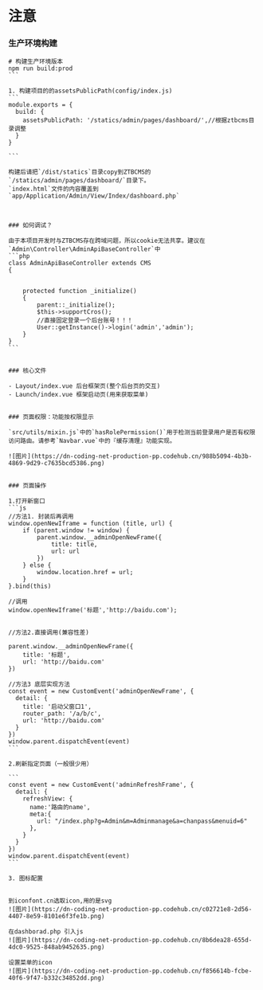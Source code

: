 # 注意

### 生产环境构建

````
# 构建生产环境版本
npm run build:prod
```

1. 构建项目的的assetsPublicPath(config/index.js)
```
module.exports = {
  build: {
    assetsPublicPath: '/statics/admin/pages/dashboard/',//根据ztbcms目录调整
  }
}

```

构建后请把`/dist/statics`目录copy到ZTBCMS的`/statics/admin/pages/dashboard/`目录下。
`index.html`文件的内容覆盖到`app/Application/Admin/View/Index/dashboard.php`



### 如何调试？

由于本项目开发时与ZTBCMS存在跨域问题，所以cookie无法共享。建议在`Admin\Controller\AdminApiBaseController`中
```php
class AdminApiBaseController extends CMS
{
  

    protected function _initialize()
    {
        parent::_initialize();
        $this->supportCros();
        //直接固定登录一个后台账号！！！
        User::getInstance()->login('admin','admin');
    }
}
```


### 核心文件

- Layout/index.vue 后台框架页(整个后台页的交互)
- Launch/index.vue 框架启动页(用来获取菜单)


### 页面权限：功能按权限显示

`src/utils/mixin.js`中的`hasRolePermission()`用于检测当前登录用户是否有权限访问路由。请参考`Navbar.vue`中的『缓存清理』功能实现。

![图片](https://dn-coding-net-production-pp.codehub.cn/988b5094-4b3b-4869-9d29-c7635bcd5386.png)


### 页面操作

1.打开新窗口
```js
//方法1. 封装后再调用
window.openNewIframe = function (title, url) {
    if (parent.window != window) {
        parent.window.__adminOpenNewFrame({
            title: title,
            url: url
        })
    } else {
        window.location.href = url;
    }
}.bind(this)

//调用
window.openNewIframe('标题','http://baidu.com');


//方法2.直接调用(兼容性差)

parent.window.__adminOpenNewFrame({
    title: '标题',
    url: 'http://baidu.com'
})

//方法3 底层实现方法
const event = new CustomEvent('adminOpenNewFrame', {
  detail: {
    title: '启动父窗口1', 
    router_path: '/a/b/c', 
    url: 'http://baidu.com'
  }
})
window.parent.dispatchEvent(event)
```

2.刷新指定页面（一般很少用）

```
const event = new CustomEvent('adminRefreshFrame', {
  detail: {
    refreshView: {
      name:'路由的name',
      meta:{
        url: "/index.php?g=Admin&m=Adminmanage&a=chanpass&menuid=6"
      },
    }
  }
})
window.parent.dispatchEvent(event)
```

3. 图标配置


到iconfont.cn选取icon,用的是svg
![图片](https://dn-coding-net-production-pp.codehub.cn/c02721e8-2d56-4407-8e59-8101e6f3fe1b.png)

在dashborad.php 引入js
![图片](https://dn-coding-net-production-pp.codehub.cn/8b6dea28-655d-4dc0-9525-848ab9452635.png)

设置菜单的icon
![图片](https://dn-coding-net-production-pp.codehub.cn/f856614b-fcbe-40f6-9f47-b332c34852dd.png)



